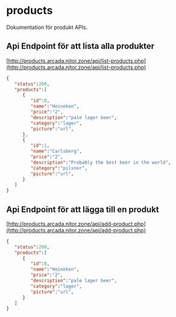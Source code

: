 # products

Dokumentation för produkt APIs.


## Api Endpoint för att lista alla produkter

[http://products.arcada.nitor.zone/api/list-products.php](http://products.arcada.nitor.zone/api/list-products.php)
```JSON
{  
   "status":200,
   "products":[  
      {  
         "id":0,
         "name":"Heineken",
         "price":"2",
         "description":"pale lager beer",
         "category":"lager",
         "picture":"url",
      },
      {  
         "id":1,
         "name":"Carlsberg",
         "price":"2",
         "description":"Probably the best beer in the world",
         "category":"pilsner",
         "picture":"url",
      }
   ]
}
```


## Api Endpoint för att lägga till en produkt

[http://products.arcada.nitor.zone/api/add-product.php](http://products.arcada.nitor.zone/api/add-product.php)
```JSON
{  
   "status":200,
   "products":[  
      {  
         "id":0,
         "name":"Heineken",
         "price":"2",
         "description":"pale lager beer",
         "category":"lager",
         "picture":"url",
      }
   ]
}
```
